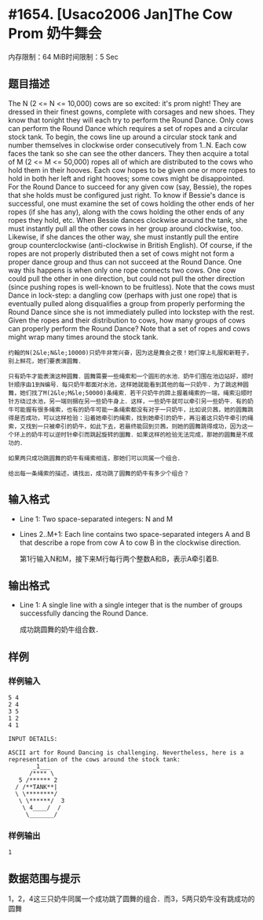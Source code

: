 # #1654. [Usaco2006 Jan]The Cow Prom 奶牛舞会

内存限制：64 MiB时间限制：5 Sec

## 题目描述

The N (2 <= N <= 10,000) cows are so excited: it's prom night! They are dressed in their finest gowns, complete with corsages and new shoes. They know that tonight they will each try to perform the Round Dance. Only cows can perform the Round Dance which requires a set of ropes and a circular stock tank. To begin, the cows line up around a circular stock tank and number themselves in clockwise order consecutively from 1..N. Each cow faces the tank so she can see the other dancers. They then acquire a total of M (2 <= M <= 50,000) ropes all of which are distributed to the cows who hold them in their hooves. Each cow hopes to be given one or more ropes to hold in both her left and right hooves; some cows might be disappointed. For the Round Dance to succeed for any given cow (say, Bessie), the ropes that she holds must be configured just right. To know if Bessie's dance is successful, one must examine the set of cows holding the other ends of her ropes (if she has any), along with the cows holding the other ends of any ropes they hold, etc. When Bessie dances clockwise around the tank, she must instantly pull all the other cows in her group around clockwise, too. Likewise, if she dances the other way, she must instantly pull the entire group counterclockwise (anti-clockwise in British English). Of course, if the ropes are not properly distributed then a set of cows might not form a proper dance group and thus can not succeed at the Round Dance. One way this happens is when only one rope connects two cows. One cow could pull the other in one direction, but could not pull the other direction (since pushing ropes is well-known to be fruitless). Note that the cows must Dance in lock-step: a dangling cow (perhaps with just one rope) that is eventually pulled along disqualifies a group from properly performing the Round Dance since she is not immediately pulled into lockstep with the rest. Given the ropes and their distribution to cows, how many groups of cows can properly perform the Round Dance? Note that a set of ropes and cows might wrap many times around the stock tank. 

    约翰的N(2&le;N&le;10000)只奶牛非常兴奋，因为这是舞会之夜！她们穿上礼服和新鞋子，别上鲜花，她们要表演圆舞．

    只有奶牛才能表演这种圆舞．圆舞需要一些绳索和一个圆形的水池．奶牛们围在池边站好，顺时针顺序由1到N编号．每只奶牛都面对水池，这样她就能看到其他的每一只奶牛．为了跳这种圆舞，她们找了M(2&le;M&le;50000)条绳索．若干只奶牛的蹄上握着绳索的一端，绳索沿顺时针方绕过水池，另一端则捆在另一些奶牛身上．这样，一些奶牛就可以牵引另一些奶牛．有的奶牛可能握有很多绳索，也有的奶牛可能一条绳索都没有对于一只奶牛，比如说贝茜，她的圆舞跳得是否成功，可以这样检验：沿着她牵引的绳索，找到她牵引的奶牛，再沿着这只奶牛牵引的绳索，又找到一只被牵引的奶牛，如此下去，若最终能回到贝茜，则她的圆舞跳得成功，因为这一个环上的奶牛可以逆时针牵引而跳起旋转的圜舞．如果这样的检验无法完成，那她的圆舞是不成功的．

    如果两只成功跳圆舞的奶牛有绳索相连，那她们可以同属一个组合．

    给出每一条绳索的描述，请找出，成功跳了圆舞的奶牛有多少个组合？

## 输入格式

* Line 1: Two space-separated integers: N and M 

* Lines 2..M+1: Each line contains two space-separated integers A and B that describe a rope from cow A to cow B in the clockwise direction.

    第1行输入N和M，接下来M行每行两个整数A和B，表示A牵引着B.

## 输出格式

* Line 1: A single line with a single integer that is the number of groups successfully dancing the Round Dance. 

    成功跳圆舞的奶牛组合数．

## 样例

### 样例输入

    
    5 4
    2 4
    3 5
    1 2
    4 1
    
    INPUT DETAILS:
    
    ASCII art for Round Dancing is challenging. Nevertheless, here is a
    representation of the cows around the stock tank:
           _1___
          /**** \
       5 /****** 2
      / /**TANK**|
      \ \********/
       \ \******/  3
        \ 4____/  /
         \_______/
    
    
    

### 样例输出

    
    1
    
    
    

## 数据范围与提示

1，2，4这三只奶牛同属一个成功跳了圆舞的组合．而3，5两只奶牛没有跳成功的圆舞
